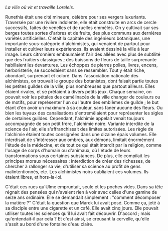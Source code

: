 
*La ville où vit et travaille Loreleis.*

Runethia était une cité mineure, célèbre pour ses vergers luxuriants. Traversée par une rivière indolente, elle était construite en arcs de cercle successifs, faites de venelles et de ruelles emmêlés. On y cultivait sur ses berges toutes sortes d'arbres et de fruits, des plus communs aux dernières variétés artificielles. C'était la capitale des ingénieurs botaniques, une importante sous-catégorie d'alchimistes, qui venaient de partout pour installer et cultiver leurs expériences. Ils avaient dessiné la ville à leur image. Leurs citronniers embaumaient l'air des allées avec plus de subtilité que des fruitiers classiques ; des buissons de fleurs de taille surprenante habillaient les devantures. Les échoppes de pierres polies, livres, encens, herboristerie, se succédaient sans se ressembler. Tout y était riche, abondant, surprenant et coloré. Dans l'association nationale des alchimistes, on trouvait le groupe des botanistes, dont faisait partie toutes les petites guildes de la ville, plus nombreuses que partout ailleurs. Elles étaient rivales, et se prêtaient à divers petits jeux. Chaque semaine, on pouvait voir les pétales des camélinacés de la ville changer de couleurs ou de motifs, pour représenter l'un ou l'autre des emblèmes de guilde ; le but étant d'en avoir un maximum à sa couleur, sans faner aucune des fleurs. Ou bien les tuyaux des canalisations s'entremêlaient pour représenter les sigles de certaines guildes.
Cependant, l'alchimie appelait venait toujours accompagnée de son petit frère, l'alchimie noire. Variante interdite de la science de l'air, elle s'affranchissait des limites autorisées. Les règle de l'alchimie étaient toutes consignées dans une dizaine épais volumes. Elle interdisait de s'intéresser aux ombres, aux démons, limitait énormément l'étude de la médecine, et de tout ce qui était interdit par la religion, comme l'usage de corps d'humain ou d'animaux, où l'étude de leurs transformations sous certaines substances. De plus, elle compilait les principes moraux nécessaires : interdiction de créer des richesses, de chercher à rallonger sa vie, d'utiliser sa science au profit de gens malintentionnés, etc. Les alchimistes noirs oubliaient ces volumes. Ils étaient libres, et hors-la-loi.

C'était ces rues qu'Ulme empruntait, seule et les poches vides. Dans sa tête régnait des pensées qui n'avaient rien à voir avec celles d'une gamine de seize ans ordinaire. Elle se demandait simplement : "comment décomposer la matière ?"
C'était la question que Marek lui avait posé. Comme ça, jeté à sa disciple entre une cigarette et un café. Elle avait cinq jours. Elle pouvait utiliser toutes les sciences qu'il lui avait fait découvrir.
D'accord ; mais qu'entendait-il par cela ? Et c'est ainsi, se creusant la cervelle, qu'elle s'assit au bord d'une fontaine d'eau claire.